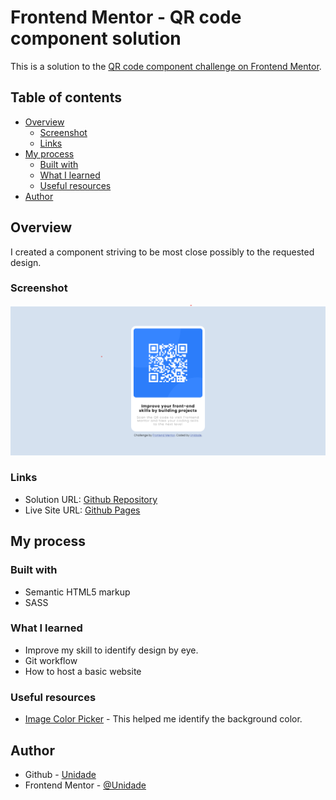# Frontend Mentor - QR code component solution

This is a solution to the [QR code component challenge on Frontend Mentor](https://www.frontendmentor.io/challenges/qr-code-component-iux_sIO_H).

## Table of contents

- [Overview](#overview)
  - [Screenshot](#screenshot)
  - [Links](#links)
- [My process](#my-process)
  - [Built with](#built-with)
  - [What I learned](#what-i-learned)
  - [Useful resources](#useful-resources)
- [Author](#author)

## Overview

I created a component striving to be most close possibly to the requested design.

### Screenshot

![Final design](./images/Screenshot.png)

### Links

- Solution URL: [Github Repository](https://github.com/Unidade/qr-code-component-main)
- Live Site URL: [Github Pages](https://unidade.github.io/qr-code-component-main/)

## My process

### Built with

- Semantic HTML5 markup
- SASS

### What I learned

- Improve my skill to identify design by eye.
- Git workflow
- How to host a basic website

### Useful resources

- [Image Color Picker](https://imagecolorpicker.com/en) - This helped me identify the background color.

## Author

- Github - [Unidade](https://www.your-site.com)
- Frontend Mentor - [@Unidade](https://www.frontendmentor.io/profile/Unidade)

